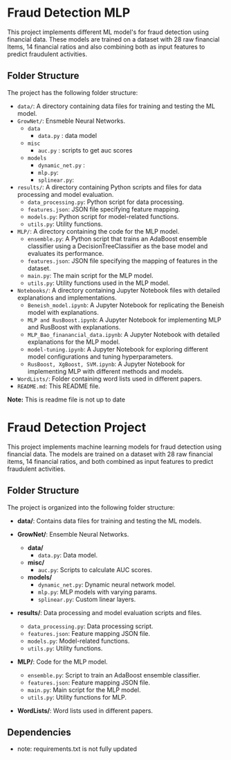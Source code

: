 # Fraud Detection MLP

This project implements different ML model's for fraud detection using financial data. These models are trained on a dataset with 28 raw financial Items, 14 financial ratios and also combining both as input features to predict fraudulent activities.


## Folder Structure

The project has the following folder structure:

- `data/`: A directory containing data files for training and testing the ML model.
- `GrowNet/`: Ensmeble Neural Networks.
  - `data`
    - `data.py` : data model
  - `misc`
    - `auc.py` : scripts to get auc scores
  - `models`
    - `dynamic_net.py` : 
    - `mlp.py`:
    - `splinear.py`:
- `results/`: A directory containing Python scripts and files for data processing and model evaluation.
  - `data_processing.py`: Python script for data processing.
  - `features.json`: JSON file specifying feature mapping.
  - `models.py`: Python script for model-related functions.
  - `utils.py`: Utility functions.
- `MLP/`: A directory containing the code for the MLP model.
  - `ensemble.py`: A Python script that trains an AdaBoost ensemble classifier using a DecisionTreeClassifier as the base model and evaluates its performance.
  - `features.json`: JSON file specifying the mapping of features in the dataset.
  - `main.py`: The main script for the MLP model.
  - `utils.py`: Utility functions used in the MLP model.
- `Notebooks/`: A directory containing Jupyter Notebook files with detailed explanations and implementations.
  - `Beneish_model.ipynb`: A Jupyter Notebook for replicating the Beneish model with explanations.
  - `MLP and RusBoost.ipynb`: A Jupyter Notebook for implementing MLP and RusBoost with explanations.
  - `MLP_Bao_finanancial_data.ipynb`: A Jupyter Notebook with detailed explanations for the MLP model.
  - `model-tuning.ipynb`: A Jupyter Notebook for exploring different model configurations and tuning hyperparameters.
  - `RusBoost, XgBoost, SVM.ipynb`: A Jupyter Notebook for implementing MLP with different methods and models.
- `WordLists/`: Folder containing word lists used in different papers.
- `README.md`: This README file.


**Note:** This is readme file is not up to date


# Fraud Detection Project

This project implements machine learning models for fraud detection using financial data. The models are trained on a dataset with 28 raw financial items, 14 financial ratios, and both combined as input features to predict fraudulent activities.

## Folder Structure

The project is organized into the following folder structure:

- **data/**: Contains data files for training and testing the ML models.
- **GrowNet/**: Ensemble Neural Networks.
  - **data/**
    - `data.py`: Data model.
  - **misc/**
    - `auc.py`: Scripts to calculate AUC scores.
  - **models/**
    - `dynamic_net.py`: Dynamic neural network model.
    - `mlp.py`: MLP models with varying params.
    - `splinear.py`: Custom linear layers.
- **results/**: Data processing and model evaluation scripts and files.
  - `data_processing.py`: Data processing script.
  - `features.json`: Feature mapping JSON file.
  - `models.py`: Model-related functions.
  - `utils.py`: Utility functions.
- **MLP/**: Code for the MLP model.
  - `ensemble.py`: Script to train an AdaBoost ensemble classifier.
  - `features.json`: Feature mapping JSON file.
  - `main.py`: Main script for the MLP model.
  - `utils.py`: Utility functions for MLP.

- **WordLists/**: Word lists used in different papers.

## Dependencies

- note: requirements.txt is not fully updated
